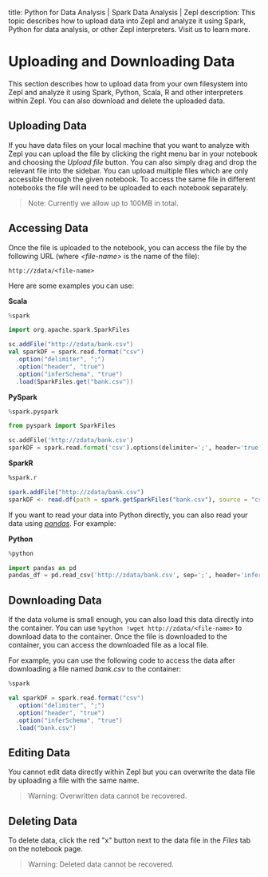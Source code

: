 title: Python for Data Analysis | Spark Data Analysis | Zepl
description: This topic describes how to upload data into Zepl and analyze it using Spark, Python for data analysis, or other Zepl interpreters. Visit us to learn more.
# Uploading and Downloading Data

This section describes how to upload data from your own filesystem into Zepl and analyze it using Spark, Python, Scala, R and other interpreters within Zepl. You can also download and delete the uploaded data.

## Uploading Data

If you have data files on your local machine that you want to analyze with Zepl you can upload the file by clicking the right menu bar in your notebook and choosing the *Upload file* button. You can also simply drag and drop the relevant file into the sidebar. You can upload multiple files which are only accessible through the given notebook. To access the same file in different notebooks the file will need to be uploaded to each notebook separately.

> Note: Currently we allow up to 100MB in total.

## Accessing Data

Once the file is uploaded to the notebook, you can access the file by the following URL (where *&lt;file-name&gt;* is the name of the file):

```
http://zdata/<file-name>
```

Here are some examples you can use:

**Scala**

```scala
%spark

import org.apache.spark.SparkFiles

sc.addFile("http://zdata/bank.csv")
val sparkDF = spark.read.format("csv")
  .option("delimiter", ";")
  .option("header", "true")
  .option("inferSchema", "true")
  .load(SparkFiles.get("bank.csv"))
```

**PySpark**

```python
%spark.pyspark

from pyspark import SparkFiles

sc.addFile('http://zdata/bank.csv')
sparkDF = spark.read.format('csv').options(delimiter=';', header='true', inferSchema='true').load(SparkFiles.get('bank.csv'))
```

**SparkR**

```r
%spark.r

spark.addFile("http://zdata/bank.csv")
sparkDF <- read.df(path = spark.getSparkFiles("bank.csv"), source = "csv", delimiter = ";", header = "true", inferSchema = "true")
```

If you want to read your data into Python directly, you can also read your data using [*pandas*](https://pandas.pydata.org/). For example:

**Python**

```python
%python

import pandas as pd
pandas_df = pd.read_csv('http://zdata/bank.csv', sep=';', header='infer')
```

## Downloading Data

If the data volume is small enough, you can also load this data directly into the container. You can use `%python !wget http://zdata/<file-name>` to download data to the container. Once the file is downloaded to the container, you can access the downloaded file as a local file.

For example, you can use the following code to access the data after downloading a file named *bank.csv* to the container:

```scala
%spark

val sparkDF = spark.read.format("csv")
  .option("delimiter", ";")
  .option("header", "true")
  .option("inferSchema", "true")
  .load("bank.csv")
```

## Editing Data

You cannot edit data directly within Zepl but you can overwrite the data file by uploading a file with the same name.

> Warning: Overwritten data cannot be recovered.

## Deleting Data

To delete data, click the red "x" button next to the data file in the *Files* tab on the notebook page.

> Warning: Deleted data cannot be recovered.
